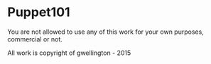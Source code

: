 # Puppet101
You are not allowed to use any of this work for your own purposes, commercial or not.

All work is copyright of gwellington - 2015
